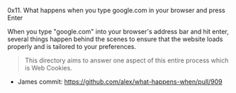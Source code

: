 0x11. What happens when you type google.com in your browser and press Enter

When you type "google.com" into your browser's address bar and hit enter, several things happen behind the scenes to ensure that the website loads properly and is tailored to your preferences.

> This directory aims to answer one aspect of this entire process which is Web Cookies.

* James commit: https://github.com/alex/what-happens-when/pull/909
